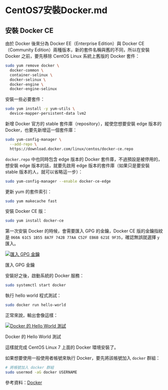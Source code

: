 # CentOS7安裝Docker.md

## 安裝 Docker CE

由於 Docker 後來分為 Docker EE（Enterprise Edition）與 Docker CE（Community Edition）兩種版本，新的套件名稱與舊的不同，所以在安裝 Docker 之前，要先移除 CentOS Linux 系統上舊版的 Docker 套件：

```bash
sudo yum remove docker \
  docker-common \
  container-selinux \
  docker-selinux \
  docker-engine \
  docker-engine-selinux
```

安裝一些必要套件：

```bash
sudo yum install -y yum-utils \
  device-mapper-persistent-data lvm2
```

新增 Docker 官方的 stable 套件庫（repository），縱使您想要安裝 edge 版本的 Docker，也要先新增這一個套件庫：

```bash
sudo yum-config-manager \
  --add-repo \
  https://download.docker.com/linux/centos/docker-ce.repo
```

`docker.repo` 中也同時包含 edge 版本的 Docker 套件庫，不過預設是被停用的，想安裝 edge 版本的話，就要先啟用 edge 版本的套件庫（如果只是要安裝 stable 版本的人，就可以省略這一步）：

```bash
sudo yum-config-manager --enable docker-ce-edge
```

更新 yum 的套件索引：

```bash
sudo yum makecache fast
```

安裝 Docker CE 版：

```bash
sudo yum install docker-ce
```

第一次安裝 Docker 的時候，會需要匯入 GPG 的金鑰，Docker CE 版的金鑰指紋是 `060A 61C5 1B55 8A7F 742B 77AA C52F EB6B 621E 9F35`，確認無誤就選擇 `y` 匯入。

[![匯入 GPG 金鑰](https://blog.gtwang.org/wp-content/uploads/2017/06/centos-linux-7-install-docker-tutorial-20170623-1.png)](https://blog.gtwang.org/wp-content/uploads/2017/06/centos-linux-7-install-docker-tutorial-20170623-1.png)

匯入 GPG 金鑰

安裝好之後，啟動系統的 Docker 服務：

```bash
sudo systemctl start docker
```

執行 hello world 程式測試：

```bash
sudo docker run hello-world
```

正常來說，輸出會像這樣：

[![Docker 的 Hello World 測試](https://blog.gtwang.org/wp-content/uploads/2017/06/centos-linux-7-install-docker-tutorial-20170623-2.png)](https://blog.gtwang.org/wp-content/uploads/2017/06/centos-linux-7-install-docker-tutorial-20170623-2.png)

Docker 的 Hello World 測試

這樣就完成 CentOS Linux 7 上面的 Docker 環境安裝了。

如果想要使用一般使用者帳號來執行 Docker，要先將該帳號加入 `docker` 群組：

```bash
# 將帳號加入 docker 群組
sudo usermod -aG docker USERNAME
```

參考資料：[Docker](https://docs.docker.com/engine/installation/linux/centos/)